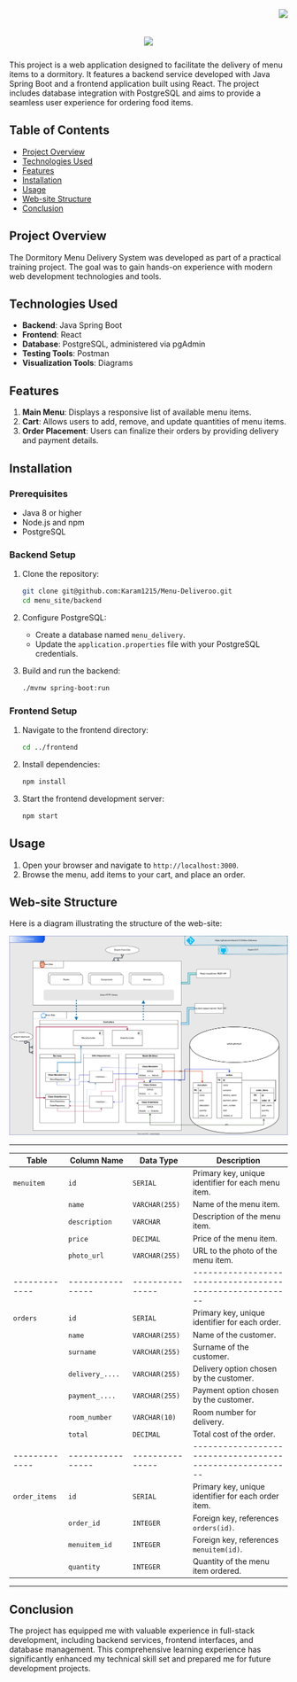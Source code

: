 <img align="right" src="https://visitor-badge.laobi.icu/badge?page_id=Karam1215.Menu-Deliveroo" />

<h1 align="center">
  <img src="https://readme-typing-svg.herokuapp.com/?font=Righteous&size=35&center=true&vCenter=true&width=500&height=70&duration=4000&lines=Deliveroo👋;" />
</h1>

This project is a web application designed to facilitate the delivery of menu items to a dormitory. It features a backend service developed with Java Spring Boot and a frontend application built using React. The project includes database integration with PostgreSQL and aims to provide a seamless user experience for ordering food items.

## Table of Contents

- [Project Overview](#project-overview)
- [Technologies Used](#technologies-used)
- [Features](#features)
- [Installation](#installation)
- [Usage](#usage)
- [Web-site Structure](#web-site-structure)
- [Conclusion](#conclusion)

## Project Overview

The Dormitory Menu Delivery System was developed as part of a practical training project. The goal was to gain hands-on experience with modern web development technologies and tools.

## Technologies Used

- **Backend**: Java Spring Boot
- **Frontend**: React
- **Database**: PostgreSQL, administered via pgAdmin
- **Testing Tools**: Postman
- **Visualization Tools**: Diagrams

## Features

1. **Main Menu**: Displays a responsive list of available menu items.
2. **Cart**: Allows users to add, remove, and update quantities of menu items.
3. **Order Placement**: Users can finalize their orders by providing delivery and payment details.

## Installation

### Prerequisites

- Java 8 or higher
- Node.js and npm
- PostgreSQL

### Backend Setup

1. Clone the repository:
    ```sh
    git clone git@github.com:Karam1215/Menu-Deliveroo.git
    cd menu_site/backend
    ```

2. Configure PostgreSQL:
    - Create a database named `menu_delivery`.
    - Update the `application.properties` file with your PostgreSQL credentials.

3. Build and run the backend:
    ```sh
    ./mvnw spring-boot:run
    ```

### Frontend Setup

1. Navigate to the frontend directory:
    ```sh
    cd ../frontend
    ```

2. Install dependencies:
    ```sh
    npm install
    ```

3. Start the frontend development server:
    ```sh
    npm start
    ```

## Usage

1. Open your browser and navigate to `http://localhost:3000`.
2. Browse the menu, add items to your cart, and place an order.

## Web-site Structure

Here is a diagram illustrating the structure of the web-site:

![Web-site Structure](Diagrams/Delivero.svg)

---------------------------------------------------------------------------------------------------------
| Table       | Column Name    | Data Type     | Description                                            |
|-------------|----------------|---------------|--------------------------------------------------------|
| `menuitem`  | `id`           | `SERIAL`      | Primary key, unique identifier for each menu item.     |
|             | `name`         | `VARCHAR(255)`| Name of the menu item.                                 |
|             | `description`  | `VARCHAR`        | Description of the menu item.                       |
|             | `price`        | `DECIMAL`     | Price of the menu item.                                |
|             | `photo_url`    | `VARCHAR(255)`| URL to the photo of the menu item.                     |
|-------------|----------------|---------------|--------------------------------------------------------|
| `orders`    | `id`           | `SERIAL`      | Primary key, unique identifier for each order.         |
|             | `name`         | `VARCHAR(255)`| Name of the customer.                                  |
|             | `surname`      | `VARCHAR(255)`| Surname of the customer.                               |
|             | `delivery_....`| `VARCHAR(255)`| Delivery option chosen by the customer.                |
|             | `payment_....` | `VARCHAR(255)`| Payment option chosen by the customer.                 |
|             | `room_number`  | `VARCHAR(10)` | Room number for delivery.                              |
|             | `total`        | `DECIMAL`     | Total cost of the order.                               |
|-------------|----------------|---------------|--------------------------------------------------------|
|`order_items`| `id`          | `SERIAL`      | Primary key, unique identifier for each order item.     |
|             | `order_id`     | `INTEGER`     | Foreign key, references `orders(id)`.                  |
|             | `menuitem_id`  | `INTEGER`     | Foreign key, references `menuitem(id)`.                |
|             | `quantity`     | `INTEGER`     | Quantity of the menu item ordered.                     |
---------------------------------------------------------------------------------------------------------

## Conclusion

The project has equipped me with valuable experience in full-stack development, including backend services, frontend interfaces, and database management. This comprehensive learning experience has significantly enhanced my technical skill set and prepared me for future development projects.
